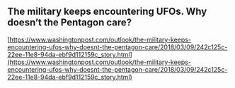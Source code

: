 ## The military keeps encountering UFOs. Why doesn’t the Pentagon care?
  
  [https://www.washingtonpost.com/outlook/the-military-keeps-encountering-ufos-why-doesnt-the-pentagon-care/2018/03/09/242c125c-22ee-11e8-94da-ebf9d112159c_story.html](https://www.washingtonpost.com/outlook/the-military-keeps-encountering-ufos-why-doesnt-the-pentagon-care/2018/03/09/242c125c-22ee-11e8-94da-ebf9d112159c_story.html)